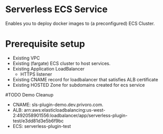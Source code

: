 # Serverless ECS Service
Enables you to deploy docker images to (a preconfigured) ECS Cluster.

# Prerequisite setup
- Existing VPC
- Existing (fargate) ECS cluster to host services.
- Existing Application LoadBalancer 
  - HTTPS listener
- Existing CNAME record for loadbalancer that satisfies ALB certificate
- Existing HOSTED Zone for subdomains created for ecs service

#TODO Demo Cleanup
- CNAME: sls-plugin-demo.dev.privoro.com.
- ALB: arn:aws:elasticloadbalancing:us-west-2:492058901556:loadbalancer/app/serverless-plugin-test/e3dd81d3e5b6f9bc
- ECS: serverless-plugin-test

